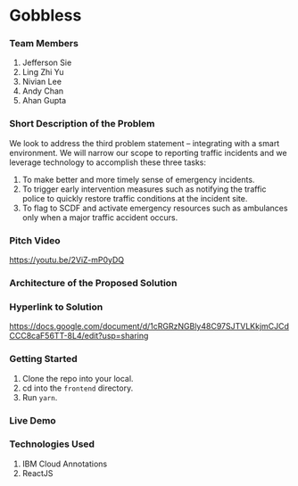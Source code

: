 # Gobbless
### Team Members
1. Jefferson Sie
2. Ling Zhi Yu
3. Nivian Lee
4. Andy Chan
5. Ahan Gupta

### Short Description of the Problem
We look to address the third problem statement – integrating with a smart environment. We will narrow our scope to reporting traffic incidents and we leverage technology to accomplish these three tasks: 
1. To make better and more timely sense of emergency incidents. 
2. To trigger early intervention measures such as notifying the traffic police to quickly restore traffic conditions at the incident site. 
3. To flag to SCDF and activate emergency resources such as ambulances only when a major traffic accident occurs. 

### Pitch Video
https://youtu.be/2ViZ-mP0yDQ

### Architecture of the Proposed Solution

### Hyperlink to Solution
https://docs.google.com/document/d/1cRGRzNGBly48C97SJTVLKkjmCJCdCCC8caF56TT-8L4/edit?usp=sharing

### Getting Started
1. Clone the repo into your local.
2. cd into the `frontend` directory.
3. Run `yarn`.

### Live Demo

### Technologies Used
1. IBM Cloud Annotations
2. ReactJS

